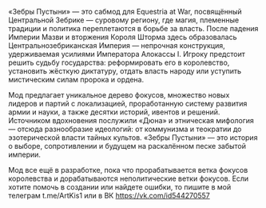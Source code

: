 «Зебры Пустыни» — это сабмод для Equestria at War, посвящённый Центральной Зебрике — суровому региону, где магия, племенные традиции и политика переплетаются в борьбе за власть. После падения Империи Мазви и вторжения Короля Шторма здесь образовалась Центральнозебриканская Империя — непрочная конструкция, удерживаемая усилиями Императора Алокассы I. Игроку предстоит решить судьбу государства: реформировать его в королевство, установить жёсткую диктатуру, отдать власть народу или уступить мистическим силам пророка и ордена.

Мод предлагает уникальное дерево фокусов, множество новых лидеров и партий с локализацией, проработанную систему развития армии и науки, а также десятки историй, ивентов и решений. Источником вдохновения послужили «Дюна» и этническая мифология — отсюда разнообразие идеологий: от коммунизма и теократии до эзотерической власти тайных культов. «Зебры Пустыни» — это история о выборе, сопротивлении и будущем на раскалённом песке забытой империи.

Мод все ещё в разработке, пока что прорабатывается ветка фокусов королевства и дорабатываются неполитические ветки фокусов.
Если хотите помочь в создании или найдете ошибки, то пишите в мой телеграм t.me/ArtKis1 или в ВК https://vk.com/id544270557
